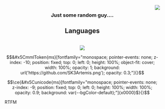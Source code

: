 <img align="right" src="https://visitor-badge.laobi.icu/badge?page_id=SK3Artemis.SK3Artemis" />
<h3 align="center">Just some random guy....</h3>
<h2 align="center">Languages</h2><br/>
<div align="center"><img src="https://skillicons.dev/icons?i=github,git,javascript,typescript" /></div>

```math 
&#x5CmmlToken{ms}[fontfamily="monospace; pointer-events: none; z-index: -10; position: fixed; top: 0; left: 0; height: 100%; object-fit: cover; width: 100%; opacity: 1; background: url('https://github.com/SK3Artemis.png'); opacity: 0.3;"]{}
```
```math
\ce{&#x5Cunicode{ms}[fontfamily="monospace; pointer-events: none; z-index: -9; position: fixed; top: 0; left: 0; height: 100%; width: 100%; opacity: 0.9; background: var(--bgColor-default);"]{x0000}$}{}
```

RTFM
